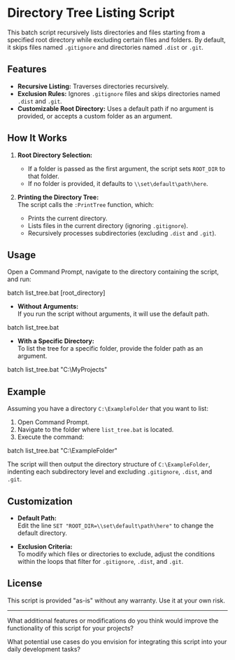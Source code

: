 # Directory Tree Listing Script

This batch script recursively lists directories and files starting from a specified root directory while excluding certain files and folders. By default, it skips files named `.gitignore` and directories named `.dist` or `.git`.

## Features

- **Recursive Listing:** Traverses directories recursively.
- **Exclusion Rules:** Ignores `.gitignore` files and skips directories named `.dist` and `.git`.
- **Customizable Root Directory:** Uses a default path if no argument is provided, or accepts a custom folder as an argument.

## How It Works

1. **Root Directory Selection:**  
   - If a folder is passed as the first argument, the script sets `ROOT_DIR` to that folder.
   - If no folder is provided, it defaults to `\\set\default\path\here`.

2. **Printing the Directory Tree:**  
   The script calls the `:PrintTree` function, which:
   - Prints the current directory.
   - Lists files in the current directory (ignoring `.gitignore`).
   - Recursively processes subdirectories (excluding `.dist` and `.git`).

## Usage

Open a Command Prompt, navigate to the directory containing the script, and run:

<code-language-used>batch
list_tree.bat [root_directory]
</code-language-used>

- **Without Arguments:**  
  If you run the script without arguments, it will use the default path.

<code-language-used>batch
list_tree.bat
</code-language-used>

- **With a Specific Directory:**  
  To list the tree for a specific folder, provide the folder path as an argument.

<code-language-used>batch
list_tree.bat "C:\MyProjects"
</code-language-used>

## Example

Assuming you have a directory `C:\ExampleFolder` that you want to list:

1. Open Command Prompt.
2. Navigate to the folder where `list_tree.bat` is located.
3. Execute the command:

<code-language-used>batch
list_tree.bat "C:\ExampleFolder"
</code-language-used>

The script will then output the directory structure of `C:\ExampleFolder`, indenting each subdirectory level and excluding `.gitignore`, `.dist`, and `.git`.

## Customization

- **Default Path:**  
  Edit the line `SET "ROOT_DIR=\\set\default\path\here"` to change the default directory.

- **Exclusion Criteria:**  
  To modify which files or directories to exclude, adjust the conditions within the loops that filter for `.gitignore`, `.dist`, and `.git`.

## License

This script is provided "as-is" without any warranty. Use it at your own risk.

---

What additional features or modifications do you think would improve the functionality of this script for your projects?

What potential use cases do you envision for integrating this script into your daily development tasks?
